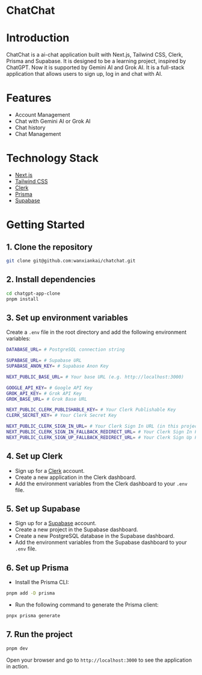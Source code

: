 # ChatChat

# Introduction
ChatChat is a ai-chat application built with Next.js, Tailwind CSS, Clerk, Prisma and Supabase. It is designed to be a learning project, inspired by ChatGPT. Now it is supported by Gemini AI and Grok AI. It is a full-stack application that allows users to sign up, log in and chat with AI.

# Features
- Account Management
- Chat with Gemini AI or Grok AI
- Chat history
- Chat Management


# Technology Stack
- [Next.js](https://nextjs.org/docs)
- [Tailwind CSS](https://tailwindcss.com/docs/installation)
- [Clerk](https://clerk.dev/docs)
- [Prisma](https://www.prisma.io/docs)
- [Supabase](https://supabase.com/docs)

# Getting Started
## 1. Clone the repository
```bash
git clone git@github.com:wanxiankai/chatchat.git
```

## 2. Install dependencies
```bash
cd chatgpt-app-clone
pnpm install
```

## 3. Set up environment variables
Create a `.env` file in the root directory and add the following environment variables:
```bash
DATABASE_URL= # PostgreSQL connection string

SUPABASE_URL= # Supabase URL
SUPABASE_ANON_KEY= # Supabase Anon Key

NEXT_PUBLIC_BASE_URL= # Your base URL (e.g. http://localhost:3000)

GOOGLE_API_KEY= # Google API Key
GROK_API_KEY= # Grok API Key
GROK_BASE_URL= # Grok Base URL

NEXT_PUBLIC_CLERK_PUBLISHABLE_KEY= # Your Clerk Publishable Key
CLERK_SECRET_KEY= # Your Clerk Secret Key

NEXT_PUBLIC_CLERK_SIGN_IN_URL= # Your Clerk Sign In URL (in this project, it is /sign-in)
NEXT_PUBLIC_CLERK_SIGN_IN_FALLBACK_REDIRECT_URL= # Your Clerk Sign In Fallback Redirect URL (in this project, it is /)
NEXT_PUBLIC_CLERK_SIGN_UP_FALLBACK_REDIRECT_URL= # Your Clerk Sign Up Fallback Redirect URL (in this project, it is /)

```

## 4. Set up Clerk
- Sign up for a [Clerk](https://clerk.dev/) account.
- Create a new application in the Clerk dashboard.
- Add the environment variables from the Clerk dashboard to your `.env` file.

## 5. Set up Supabase
- Sign up for a [Supabase](https://supabase.com/) account.
- Create a new project in the Supabase dashboard.
- Create a new PostgreSQL database in the Supabase dashboard.
- Add the environment variables from the Supabase dashboard to your `.env` file.

## 6. Set up Prisma
- Install the Prisma CLI:
```bash
pnpm add -D prisma
```
- Run the following command to generate the Prisma client:
```bash
pnpx prisma generate
```

## 7. Run the project
```bash
pnpm dev
```
Open your browser and go to `http://localhost:3000` to see the application in action.











